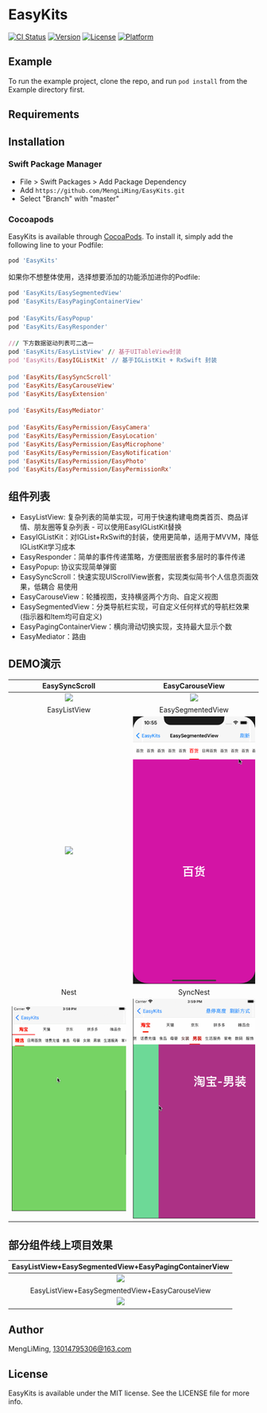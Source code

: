 # EasyKits

[![CI Status](https://img.shields.io/travis/MengLiMing/EasyKits.svg?style=flat)](https://travis-ci.org/MengLiMing/EasyKits)
[![Version](https://img.shields.io/cocoapods/v/EasyKits.svg?style=flat)](https://cocoapods.org/pods/EasyKits)
[![License](https://img.shields.io/cocoapods/l/EasyKits.svg?style=flat)](https://cocoapods.org/pods/EasyKits)
[![Platform](https://img.shields.io/cocoapods/p/EasyKits.svg?style=flat)](https://cocoapods.org/pods/EasyKits)

## Example

To run the example project, clone the repo, and run `pod install` from the Example directory first.

## Requirements

## Installation

### Swift Package Manager
- File > Swift Packages > Add Package Dependency
- Add `https://github.com/MengLiMing/EasyKits.git`
- Select "Branch" with "master"

### Cocoapods
EasyKits is available through [CocoaPods](https://cocoapods.org). To install
it, simply add the following line to your Podfile:
```ruby
pod 'EasyKits'
```

如果你不想整体使用，选择想要添加的功能添加进你的Podfile:
```ruby
pod 'EasyKits/EasySegmentedView'
pod 'EasyKits/EasyPagingContainerView'

pod 'EasyKits/EasyPopup'
pod 'EasyKits/EasyResponder'

/// 下方数据驱动列表可二选一
pod 'EasyKits/EasyListView' // 基于UITableView封装
pod 'EasyKits/EasyIGListKit' // 基于IGListKit + RxSwift 封装

pod 'EasyKits/EasySyncScroll'
pod 'EasyKits/EasyCarouseView'
pod 'EasyKits/EasyExtension'

pod 'EasyKits/EasyMediator'

pod 'EasyKits/EasyPermission/EasyCamera'
pod 'EasyKits/EasyPermission/EasyLocation'
pod 'EasyKits/EasyPermission/EasyMicrophone'
pod 'EasyKits/EasyPermission/EasyNotification'
pod 'EasyKits/EasyPermission/EasyPhoto'
pod 'EasyKits/EasyPermission/EasyPermissionRx'
```

## 组件列表
- EasyListView: 复杂列表的简单实现，可用于快速构建电商类首页、商品详情、朋友圈等复杂列表 - 可以使用EasyIGListKit替换
- EasyIGListKit：对IGList+RxSwift的封装，使用更简单，适用于MVVM，降低IGListKit学习成本
- EasyResponder：简单的事件传递策略，方便图层嵌套多层时的事件传递
- EasyPopup: 协议实现简单弹窗
- EasySyncScroll：快速实现UIScrollView嵌套，实现类似简书个人信息页面效果，低耦合 易使用
- EasyCarouseView：轮播视图，支持横竖两个方向、自定义视图
- EasySegmentedView：分类导航栏实现，可自定义任何样式的导航栏效果(指示器和Item均可自定义)
- EasyPagingContainerView：横向滑动切换实现，支持最大显示个数
- EasyMediator：路由


## DEMO演示
|EasySyncScroll|EasyCarouseView|
|:---:|:---:|
|![](https://raw.githubusercontent.com/MengLiMing/EasyKits/master/demo_gif/syncScroll.gif)|![](https://raw.githubusercontent.com/MengLiMing/EasyKits/master/demo_gif/carouseView.gif)|
|EasyListView|EasySegmentedView|
|![](https://raw.githubusercontent.com/MengLiMing/EasyKits/master/demo_gif/easylistview.gif)|![](https://raw.githubusercontent.com/MengLiMing/EasyKits/master/demo_gif/easysegmentview.gif)|
|Nest|SyncNest|
|![](https://raw.githubusercontent.com/MengLiMing/EasyKits/master/demo_gif/nestScroll.gif)|![](https://raw.githubusercontent.com/MengLiMing/EasyKits/master/demo_gif/nestSyncScroll.gif)|

## 部分组件线上项目效果
|EasyListView+EasySegmentedView+EasyPagingContainerView|
|:---:|
|![](https://raw.githubusercontent.com/MengLiMing/EasyKits/master/demo_gif/app_1.gif)|
|EasyListView+EasySegmentedView+EasyCarouseView|
|![](https://raw.githubusercontent.com/MengLiMing/EasyKits/master/demo_gif/app_2.gif)|

## Author

MengLiMing, 13014795306@163.com

## License

EasyKits is available under the MIT license. See the LICENSE file for more info.
